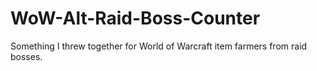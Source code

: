 # WoW-Alt-Raid-Boss-Counter
Something I threw together for World of Warcraft item farmers from raid bosses. 
